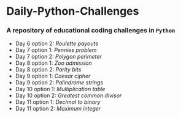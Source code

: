 # **Daily-Python-Challenges**

### A repository of educational coding challenges in `Python`

- Day 6 option 2: _Roulette payouts_
- Day 7 option 1: _Pennies problem_
- Day 7 option 2: _Polygon perimeter_
- Day 8 option 1: _Zoo admission_
- Day 8 option 2: _Parity bits_
- Day 9 option 1: _Caesar cipher_
- Day 9 option 2: _Palindrome strings_
- Day 10 option 1: _Multiplication table_
- Day 10 option 2: _Greatest common divisor_
- Day 11 option 1: _Decimal to binary_
- Day 11 option 2: _Maximum integer_
